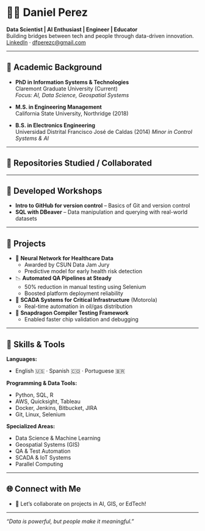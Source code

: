 # 👨‍💻 Daniel Perez

**Data Scientist | AI Enthusiast | Engineer | Educator**  
Building bridges between tech and people through data-driven innovation.  
[LinkedIn](https://www.linkedin.com/in/dan-perezc) · dfperezc@gmail.com

---

## 🔬 Academic Background

- **PhD in Information Systems & Technologies**  
  Claremont Graduate University (Current)  
  _Focus: AI, Data Science, Geospatial Systems_

- **M.S. in Engineering Management**  
  California State University, Northridge (2018) 

- **B.S. in Electronics Engineering**  
  Universidad Distrital Francisco José de Caldas (2014)
  _Minor in Control Systems & AI_

---

## 📂 Repositories Studied / Collaborated

<!--

- `Qualcomm_GPU_Testing_Suite` – Low-level validation tools for GPU compiler efficiency  
- `Steady_Data_Insights` – Analytics tools for user behavior and churn prediction  
- `Supercomputing_GIS_Lab` – Parallel processing in large-scale spatial data analysis  
Github pages
AI science training
Super computer
-->

---

## 🧠 Developed Workshops

- **Intro to GitHub for version control** – Basics of Git and version control
- **SQL with DBeaver** – Data manipulation and querying with real-world datasets  


---

## 🚀 Projects

- 🧪 **Neural Network for Healthcare Data**  
  - Awarded by CSUN Data Jam Jury  
  - Predictive model for early health risk detection  
- 📉 **Automated QA Pipelines at Steady**  
  - 50% reduction in manual testing using Selenium  
  - Boosted platform deployment reliability  
- 📡 **SCADA Systems for Critical Infrastructure** (Motorola)  
  - Real-time automation in oil/gas distribution  
- 📱 **Snapdragon Compiler Testing Framework**  
  - Enabled faster chip validation and debugging

---

## 🧰 Skills & Tools

**Languages:**  
- English 🇺🇸 · Spanish 🇨🇴 · Portuguese 🇧🇷

**Programming & Data Tools:**  
- Python, SQL, R  
- AWS, Quicksight, Tableau  
- Docker, Jenkins, Bitbucket, JIRA  
- Git, Linux, Selenium  

**Specialized Areas:**  
- Data Science & Machine Learning  
- Geospatial Systems (GIS)  
- QA & Test Automation  
- SCADA & IoT Systems  
- Parallel Computing  

---

## 🌐 Connect with Me

- 💼 Let’s collaborate on projects in AI, GIS, or EdTech!

---

_“Data is powerful, but people make it meaningful.”_

<!--
**DanInTech/DanInTech** is a ✨ _special_ ✨ repository because its `README.md` (this file) appears on your GitHub profile.

Here are some ideas to get you started:

- 🔭 I’m currently working on ...
- 🌱 I’m currently learning ...
- 👯 I’m looking to collaborate on ...
- 🤔 I’m looking for help with ...
- 💬 Ask me about ...
- 📫 How to reach me: ...
- 😄 Pronouns: ...
- ⚡ Fun fact: ...
-->

